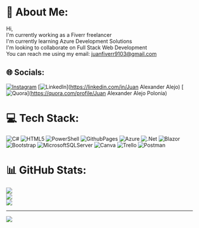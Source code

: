 # 💫 About Me:
Hi,<br>I'm currently working as a Fiverr freelancer<br>I'm currently learning Azure Development Solutions<br>I'm looking to collaborate on Full Stack Web Development<br>You can reach me using my email: juanfiverr9103@gmail.com<br>


## 🌐 Socials:
[![Instagram](https://img.shields.io/badge/Instagram-%23E4405F.svg?logo=Instagram&logoColor=white)](https://instagram.com/juan_alexander_alejo) [![LinkedIn](https://img.shields.io/badge/LinkedIn-%230077B5.svg?logo=linkedin&logoColor=white)](https://linkedin.com/in/Juan Alexander Alejo) [![Quora](https://img.shields.io/badge/Quora-%23B92B27.svg?logo=Quora&logoColor=white)](https://quora.com/profile/Juan Alexander Alejo Polonia) 

# 💻 Tech Stack:
![C#](https://img.shields.io/badge/c%23-%23239120.svg?style=for-the-badge&logo=csharp&logoColor=white) ![HTML5](https://img.shields.io/badge/html5-%23E34F26.svg?style=for-the-badge&logo=html5&logoColor=white) ![PowerShell](https://img.shields.io/badge/PowerShell-%235391FE.svg?style=for-the-badge&logo=powershell&logoColor=white) ![GithubPages](https://img.shields.io/badge/github%20pages-121013?style=for-the-badge&logo=github&logoColor=white) ![Azure](https://img.shields.io/badge/azure-%230072C6.svg?style=for-the-badge&logo=microsoftazure&logoColor=white) ![.Net](https://img.shields.io/badge/.NET-5C2D91?style=for-the-badge&logo=.net&logoColor=white) ![Blazor](https://img.shields.io/badge/blazor-%235C2D91.svg?style=for-the-badge&logo=blazor&logoColor=white) ![Bootstrap](https://img.shields.io/badge/bootstrap-%238511FA.svg?style=for-the-badge&logo=bootstrap&logoColor=white) ![MicrosoftSQLServer](https://img.shields.io/badge/Microsoft%20SQL%20Server-CC2927?style=for-the-badge&logo=microsoft%20sql%20server&logoColor=white) ![Canva](https://img.shields.io/badge/Canva-%2300C4CC.svg?style=for-the-badge&logo=Canva&logoColor=white) ![Trello](https://img.shields.io/badge/Trello-%23026AA7.svg?style=for-the-badge&logo=Trello&logoColor=white) ![Postman](https://img.shields.io/badge/Postman-FF6C37?style=for-the-badge&logo=postman&logoColor=white)
# 📊 GitHub Stats:
![](https://github-readme-stats.vercel.app/api?username=Alex-9103&theme=dark&hide_border=false&include_all_commits=true&count_private=false)<br/>
![](https://github-readme-streak-stats.herokuapp.com/?user=Alex-9103&theme=dark&hide_border=false)<br/>
![](https://github-readme-stats.vercel.app/api/top-langs/?username=Alex-9103&theme=dark&hide_border=false&include_all_commits=true&count_private=false&layout=compact)

---
[![](https://visitcount.itsvg.in/api?id=Alex-9103&icon=0&color=0)](https://visitcount.itsvg.in)

<!-- Proudly created with GPRM ( https://gprm.itsvg.in ) -->
